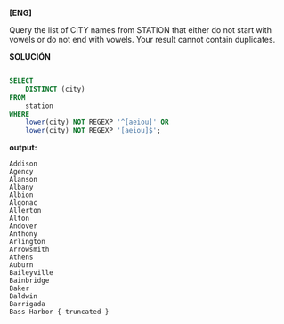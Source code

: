 
**[ENG]**

Query the list of CITY names from STATION that either do not start with vowels or do not end with vowels. Your result cannot contain duplicates.



**SOLUCIÓN**

```sql

SELECT
    DISTINCT (city)
FROM
    station
WHERE 
    lower(city) NOT REGEXP '^[aeiou]' OR
    lower(city) NOT REGEXP '[aeiou]$';

```


**output:**


```
Addison 
Agency 
Alanson 
Albany 
Albion 
Algonac 
Allerton 
Alton 
Andover 
Anthony 
Arlington 
Arrowsmith 
Athens 
Auburn 
Baileyville 
Bainbridge 
Baker 
Baldwin 
Barrigada 
Bass Harbor {-truncated-}
```